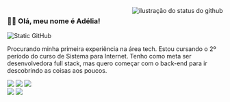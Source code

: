 <img align='right' src="https://github-readme-stats.vercel.app/api?username=adeliadev&show_icons=true&title_color=783c00&text_color=af552e&icon_color=783c00&bg_color=f8efd4&cache_seconds=2300" alt="ilustração do status do github">

### 👋🏻 Olá, meu nome é Adélia!

<img src="https://img.shields.io/static/v1?label=Overview&message=adeliadev&color=f8efd4&style=for-the-badge&logo=GitHub" alt="Static GitHub">

<p>
  Procurando minha primeira experiência na área tech. Estou cursando o 2º período do curso de Sistema para Internet.
  Tenho como meta ser desenvolvedora full stack, mas quero começar com o back-end  para ir descobrindo as coisas aos poucos.
</p>

<p>
  <img src="https://img.shields.io/badge/Python-14354C?style=for-the-badge&logo=python&logoColor=white">
  <img src="https://img.shields.io/badge/HTML5-E34F26?style=for-the-badge&logo=html5&logoColor=white">
  <img src="https://img.shields.io/badge/CSS3-1572B6?style=for-the-badge&logo=css3&logoColor=white">
  <br>
  <img src="https://img.shields.io/badge/Bootstrap-563D7C?style=for-the-badge&logo=bootstrap&logoColor=white">
  <img src="https://img.shields.io/badge/JavaScript-F7DF1E?style=for-the-badge&logo=javascript&logoColor=black">
</p>
